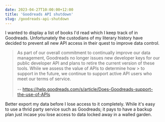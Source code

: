 ```yaml
---
date: 2023-04-27T10:00:00+12:00
title: 'Goodreads API shutdown'
slug: /goodreads-api-shutdown
---
```


I wanted to display a list of books I'd read which I keep track of in Goodreads. Unfortunately the custodians of my literary history have decided to prevent all new API access in their quest to improve data control.

> As part of our overall commitment to continually improve our data management, Goodreads no longer issues new developer keys for our public developer API and plans to retire the current version of these tools. While we assess the value of APIs to determine how > to support in the future, we continue to support active API users who meet our terms of service.
\
\
 -- https://help.goodreads.com/s/article/Does-Goodreads-support-the-use-of-APIs

Better export my data before I lose access to it completely. While it's easy to use a thrid party service such as Goodreads; it pays to have a backup plan just incase you lose access to data locked away in a walled garden.